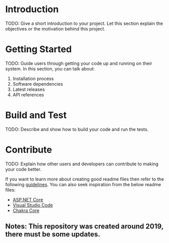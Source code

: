 # Introduction 
TODO: Give a short introduction to your project. Let this section explain the objectives or the motivation behind this project. 

# Getting Started
TODO: Guide users through getting your code up and running on their system. In this section, you can talk about:
1.	Installation process
2.	Software dependencies
3.	Latest releases
4.	API references

# Build and Test
TODO: Describe and show how to build your code and run the tests. 

# Contribute
TODO: Explain how other users and developers can contribute to making your code better. 

If you want to learn more about creating good readme files then refer to the following [guidelines](https://docs.microsoft.com/en-us/azure/devops/repos/git/create-a-readme?view=azure-devops). You can also seek inspiration from the below readme files:
- [ASP.NET Core](https://github.com/aspnet/Home)
- [Visual Studio Code](https://github.com/Microsoft/vscode)
- [Chakra Core](https://github.com/Microsoft/ChakraCore)

## Notes: This repository was created around 2019, there must be some updates.

